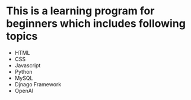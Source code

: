 # This is a learning program for beginners which includes following topics
- HTML
- CSS
- Javascript
- Python
- MySQL
- Djnago Framework
- OpenAI